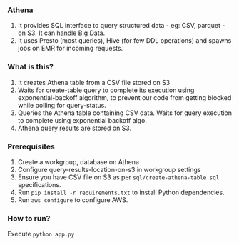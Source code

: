 ### Athena
1. It provides SQL interface to query structured data - eg: CSV, parquet - on S3. It can handle Big Data.
2. It uses Presto (most queries), Hive (for few DDL operations) and spawns jobs on EMR for incoming requests.

### What is this?
1. It creates Athena table from a CSV file stored on S3
2. Waits for create-table query to complete its execution using exponential-backoff algorithm, to prevent our code from getting blocked while polling for query-status.
3. Queries the Athena table containing CSV data. Waits for query execution to complete using exponential backoff algo.
4. Athena query results are stored on S3.

### Prerequisites
1. Create a workgroup, database on Athena
2. Configure query-results-location-on-s3 in workgroup settings
3. Ensure you have CSV file on S3 as per `sql/create-athena-table.sql` specifications.
4. Run `pip install -r requirements.txt` to install Python dependencies.
5. Run `aws configure` to configure AWS.

### How to run?
Execute `python app.py`